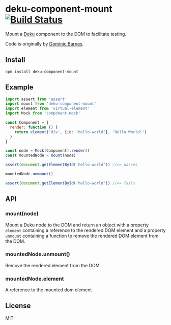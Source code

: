 # deku-component-mount [![Build Status](https://travis-ci.org/kvnneff/deku-component-mount.svg?branch=master)](https://travis-ci.org/kvnneff/deku-component-mount)

Mount a [Deku](https://github.com/dekujs/deku) component to the DOM to facilitate testing.

Code is originally by [Dominic Barnes](https://github.com/dominicbarnes/).

## Install

`npm install deku-component-mount`

## Example

```js
import assert from 'assert'
import mount from 'deku-component-mount'
import element from 'virtual-element'
import Mock from 'component-mock'

const Component = {
  render: function () {
    return element('div', {id: 'hello-world'}, 'Hello World!')
  }
}

const node = Mock(Component).render()
const mountedNode = mount(node)

assert(document.getElementById('hello-world')) //=> passes

mountedNode.unmount()

assert(document.getElementById('hello-world')) //=> fails
```

## API

### mount(node)

Mount a Deku node to the DOM and return an object with a property `element` containing a reference to the rendered DOM element and a property `unmount` containing a function to remove the rendered DOM element from the DOM.

### mountedNode.unmount()

Remove the rendered element from the DOM

### mountedNode.element

A reference to the mounted dom element

## License
MIT
